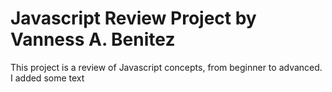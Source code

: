 # Javascript Review Project by Vanness A. Benitez
This project is a review of Javascript concepts, from beginner to advanced.
I added some text


